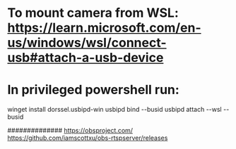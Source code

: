 # To mount camera from WSL: https://learn.microsoft.com/en-us/windows/wsl/connect-usb#attach-a-usb-device
# In privileged powershell run:
winget install dorssel.usbipd-win
usbipd bind --busid <busid>
usbipd attach --wsl --busid <busid>

##############
https://obsproject.com/
https://github.com/iamscottxu/obs-rtspserver/releases
